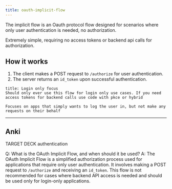 ```yaml
---
title: oauth-implicit-flow
---
```

The implicit flow is an Oauth protocol flow designed for scenarios where only user authentication is needed, no authorization.

Extremely simple, requiring no access tokens or backend api calls for authorization.

## How it works

1. The client makes a POST request to `/authorize` for user authentication.
2. The server returns an `id_token` upon successful authentication.

```ad-note
title: Login only focus
Should only ever use this flow for login only use cases. If you need access tokens for backend calls use code with pkce or hybrid

Focuses on apps that simply wants to log the user in, but not make any requests on their behalf
```

---

## Anki

TARGET DECK
authentication

Q: What is the OAuth Implicit Flow, and when should it be used?
A: The OAuth Implicit Flow is a simplified authorization process used for applications that require only user authentication. It involves making a POST request to `/authorize` and receiving an `id_token`. This flow is not recommended for cases where backend API access is needed and should be used only for login-only applications.

<!--ID: 1700558287067-->
